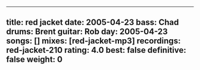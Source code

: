 
---
title: red jacket
date: 2005-04-23
bass:	Chad
drums:	Brent
guitar:	Rob
day: 2005-04-23
songs: []
mixes: [red-jacket-mp3]
recordings: red-jacket-210
rating: 4.0
best: false
definitive: false
weight: 0
---
